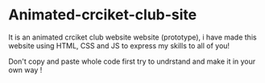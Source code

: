 # Animated-crciket-club-site
It is an animated crciket club website website (prototype), i have made this website using HTML, CSS and JS to express my skills to all of you!

Don't copy and paste whole code first try to undrstand and make it in your own way !
